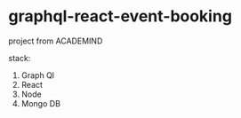 # graphql-react-event-booking

project from ACADEMIND

stack:

1. Graph Ql
2. React
3. Node
4. Mongo DB
